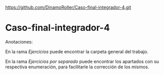 https://github.com/DinamoRoller/Caso-final-integrador-4.git
# Caso-final-integrador-4

Anotaciones:

En la rama *Ejercicios* puede encontrar la carpeta general del trabajo.

En la rama *Ejercicios por separado* puede encontrar los apartados con su respectiva enumeración, para facilitarle la corrección de los mismos.
